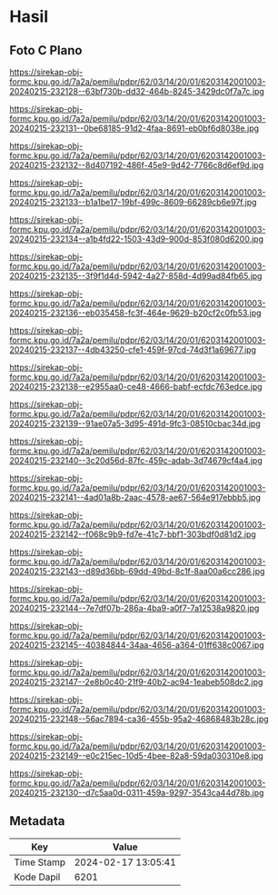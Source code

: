 # Hasil

## Foto C Plano

https://sirekap-obj-formc.kpu.go.id/7a2a/pemilu/pdpr/62/03/14/20/01/6203142001003-20240215-232128--63bf730b-dd32-464b-8245-3429dc0f7a7c.jpg

https://sirekap-obj-formc.kpu.go.id/7a2a/pemilu/pdpr/62/03/14/20/01/6203142001003-20240215-232131--0be68185-91d2-4faa-8691-eb0bf6d8038e.jpg

https://sirekap-obj-formc.kpu.go.id/7a2a/pemilu/pdpr/62/03/14/20/01/6203142001003-20240215-232132--8d407192-486f-45e9-9d42-7766c8d6ef9d.jpg

https://sirekap-obj-formc.kpu.go.id/7a2a/pemilu/pdpr/62/03/14/20/01/6203142001003-20240215-232133--b1a1be17-19bf-499c-8609-66289cb6e97f.jpg

https://sirekap-obj-formc.kpu.go.id/7a2a/pemilu/pdpr/62/03/14/20/01/6203142001003-20240215-232134--a1b4fd22-1503-43d9-900d-853f080d6200.jpg

https://sirekap-obj-formc.kpu.go.id/7a2a/pemilu/pdpr/62/03/14/20/01/6203142001003-20240215-232135--3f9f1d4d-5942-4a27-858d-4d99ad84fb65.jpg

https://sirekap-obj-formc.kpu.go.id/7a2a/pemilu/pdpr/62/03/14/20/01/6203142001003-20240215-232136--eb035458-fc3f-464e-9629-b20cf2c0fb53.jpg

https://sirekap-obj-formc.kpu.go.id/7a2a/pemilu/pdpr/62/03/14/20/01/6203142001003-20240215-232137--4db43250-cfe1-459f-97cd-74d3f1a69677.jpg

https://sirekap-obj-formc.kpu.go.id/7a2a/pemilu/pdpr/62/03/14/20/01/6203142001003-20240215-232138--e2955aa0-ce48-4666-babf-ecfdc763edce.jpg

https://sirekap-obj-formc.kpu.go.id/7a2a/pemilu/pdpr/62/03/14/20/01/6203142001003-20240215-232139--91ae07a5-3d95-491d-9fc3-08510cbac34d.jpg

https://sirekap-obj-formc.kpu.go.id/7a2a/pemilu/pdpr/62/03/14/20/01/6203142001003-20240215-232140--3c20d56d-87fc-459c-adab-3d74679cf4a4.jpg

https://sirekap-obj-formc.kpu.go.id/7a2a/pemilu/pdpr/62/03/14/20/01/6203142001003-20240215-232141--4ad01a8b-2aac-4578-ae67-564e917ebbb5.jpg

https://sirekap-obj-formc.kpu.go.id/7a2a/pemilu/pdpr/62/03/14/20/01/6203142001003-20240215-232142--f068c9b9-fd7e-41c7-bbf1-303bdf0d81d2.jpg

https://sirekap-obj-formc.kpu.go.id/7a2a/pemilu/pdpr/62/03/14/20/01/6203142001003-20240215-232143--d89d36bb-69dd-49bd-8c1f-8aa00a6cc286.jpg

https://sirekap-obj-formc.kpu.go.id/7a2a/pemilu/pdpr/62/03/14/20/01/6203142001003-20240215-232144--7e7df07b-286a-4ba9-a0f7-7a12538a9820.jpg

https://sirekap-obj-formc.kpu.go.id/7a2a/pemilu/pdpr/62/03/14/20/01/6203142001003-20240215-232145--40384844-34aa-4656-a364-01ff638c0067.jpg

https://sirekap-obj-formc.kpu.go.id/7a2a/pemilu/pdpr/62/03/14/20/01/6203142001003-20240215-232147--2e8b0c40-21f9-40b2-ac94-1eabeb508dc2.jpg

https://sirekap-obj-formc.kpu.go.id/7a2a/pemilu/pdpr/62/03/14/20/01/6203142001003-20240215-232148--56ac7894-ca36-455b-95a2-46868483b28c.jpg

https://sirekap-obj-formc.kpu.go.id/7a2a/pemilu/pdpr/62/03/14/20/01/6203142001003-20240215-232149--e0c215ec-10d5-4bee-82a8-59da030310e8.jpg

https://sirekap-obj-formc.kpu.go.id/7a2a/pemilu/pdpr/62/03/14/20/01/6203142001003-20240215-232130--d7c5aa0d-0311-459a-9297-3543ca44d78b.jpg


## Metadata

| Key        | Value               |
| ---------- | ------------------- |
| Time Stamp | 2024-02-17 13:05:41 |
| Kode Dapil | 6201                |



